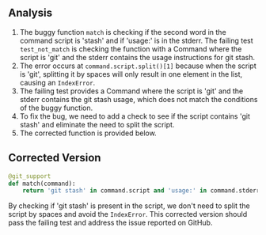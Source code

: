 ## Analysis
1. The buggy function `match` is checking if the second word in the command script is 'stash' and if 'usage:' is in the stderr. The failing test `test_not_match` is checking the function with a Command where the script is 'git' and the stderr contains the usage instructions for git stash.
2. The error occurs at `command.script.split()[1]` because when the script is 'git', splitting it by spaces will only result in one element in the list, causing an `IndexError`.
3. The failing test provides a Command where the script is 'git' and the stderr contains the git stash usage, which does not match the conditions of the buggy function.
4. To fix the bug, we need to add a check to see if the script contains 'git stash' and eliminate the need to split the script.
5. The corrected function is provided below.

## Corrected Version
```python
@git_support
def match(command):
    return 'git stash' in command.script and 'usage:' in command.stderr
``` 

By checking if 'git stash' is present in the script, we don't need to split the script by spaces and avoid the `IndexError`. This corrected version should pass the failing test and address the issue reported on GitHub.